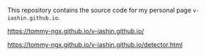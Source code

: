 This repository contains the source code for my personal page `v-iashin.github.io`. 

https://tommy-ngx.github.io/v-iashin.github.io/

https://tommy-ngx.github.io/v-iashin.github.io/detector.html
